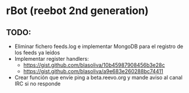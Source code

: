 # rBot (reebot 2nd generation)

## TODO:
* Eliminar fichero feeds.log e implementar MongoDB para el registro de los feeds ya leídos
* Implementar register handlers:
  * https://gist.github.com/blasoliva/10b45987908456b3e28c
  * https://gist.github.com/blasoliva/a9e683e260288bc74411
* Crear función que envíe ping a beta.reevo.org y mande aviso al canal IRC si no responde
